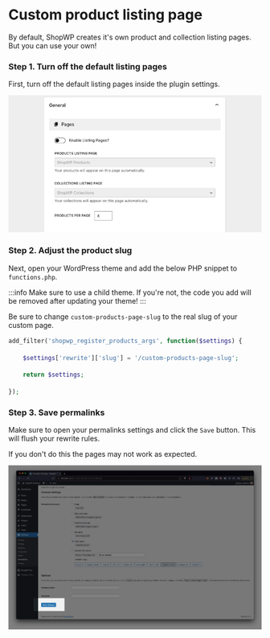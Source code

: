 # Custom product listing page

By default, ShopWP creates it's own product and collection listing pages. But you can use your own!

### Step 1. Turn off the default listing pages

First, turn off the default listing pages inside the plugin settings.

![Turning off the ShopWP default pages](./assets/custom-listing-page/custom-listing-pages-1.png)

### Step 2. Adjust the product slug

Next, open your WordPress theme and add the below PHP snippet to `functions.php`.

:::info
Make sure to use a child theme. If you're not, the code you add will be removed after updating your theme!
:::

Be sure to change `custom-products-page-slug` to the real slug of your custom page.

```php
add_filter('shopwp_register_products_args', function($settings) {

    $settings['rewrite']['slug'] = '/custom-products-page-slug';

    return $settings;

});
```

### Step 3. Save permalinks

Make sure to open your permalinks settings and click the `Save` button. This will flush your rewrite rules.

If you don't do this the pages may not work as expected.

![Saving the WordPress permalinks](./assets/custom-listing-page/custom-listing-pages-2.jpg)
